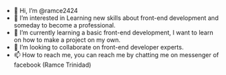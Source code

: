 - 👋 Hi, I’m @ramce2424
- 👀 I’m interested in Learning new skills about front-end development and someday to become a professional.
- 🌱 I’m currently learning a basic front-end development, I want to learn on how to make a project on my own.
- 💞️ I’m looking to collaborate on front-end developer experts.
- 📫 How to reach me, you can reach me by chatting me on messenger of facebook (Ramce Trinidad)

<!---
ramce2424/ramce2424 is a ✨ special ✨ repository because its `README.md` (this file) appears on your GitHub profile.
You can click the Preview link to take a look at your changes.
--->
